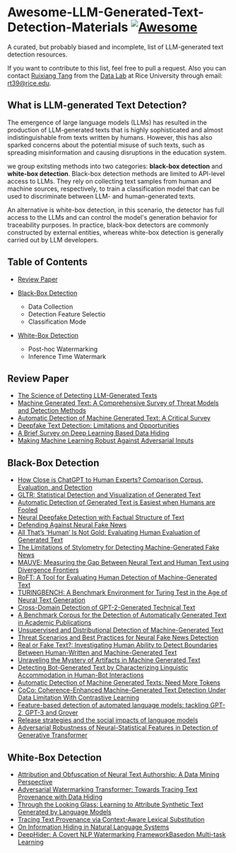 # Awesome-LLM-Generated-Text-Detection-Materials [![Awesome](https://cdn.rawgit.com/sindresorhus/awesome/d7305f38d29fed78fa85652e3a63e154dd8e8829/media/badge.svg)](https://github.com/sindresorhus/awesome)

A curated, but probably biased and incomplete, list of LLM-generated text detection resources.

If you want to contribute to this list, feel free to pull a request. Also you can contact [Ruixiang Tang](https://www.ruixiangtang.net/) from the [Data Lab](http://faculty.cs.tamu.edu/xiahu/) at Rice University through email: rt39@rice.edu.


## What is LLM-generated Text Detection?

The emergence of large language models (LLMs) has resulted in the production of LLM-generated texts that is highly sophisticated and almost indistinguishable from texts written by humans. However, this has also sparked concerns about the potential misuse of such texts, such as spreading misinformation and causing disruptions in the education system.

we group exitsting methods into two categories: **black-box detection** and **white-box detection**. Black-box detection methods are limited to API-level access to LLMs. They rely on collecting text samples from human and machine sources, respectively, to train a classification model that can be used to discriminate between LLM- and human-generated texts. 

An alternative is white-box detection, in this scenario, the detector has full access to the LLMs and can control the model's generation behavior for traceability purposes. In practice, black-box detectors are commonly constructed by external entities, whereas white-box detection is generally carried out by LLM developers.

## Table of Contents
* [Review Paper](#Review-Paper)

* [Black-Box Detection](#Black-Box-Detection)
  * Data Collection
  * Detection Feature Selectio
  * Classification Mode
* [White-Box Detection](#White-Box-Detection)
  * Post-hoc Watermarking
  * Inference Time Watermark
  

## Review Paper
  * [The Science of Detecting LLM-Generated Texts](https://github.com/datamllab/The-Science-of-LLM-generated-Text-Detection)
  * [Machine Generated Text: A Comprehensive Survey of Threat Models and Detection Methods](https://arxiv.org/pdf/2210.07321.pdf)
  * [Automatic Detection of Machine Generated Text: A Critical Survey](https://arxiv.org/pdf/2011.01314.pdf)
  * [Deepfake Text Detection: Limitations and Opportunities](https://arxiv.org/pdf/2210.09421.pdf)
  * [A Brief Survey on Deep Learning Based Data Hiding](http://staff.ustc.edu.cn/~zhangwm/Paper/2021_30.pdf)
  * [Making Machine Learning Robust Against Adversarial Inputs](https://dl.acm.org/doi/pdf/10.1145/3134599)


## Black-Box Detection
  * [How Close is ChatGPT to Human Experts? Comparison Corpus, Evaluation, and Detection](https://arxiv.org/pdf/2301.07597.pdf)
  * [GLTR: Statistical Detection and Visualization of Generated Text](https://arxiv.org/pdf/1906.04043.pdf)
  * [Automatic Detection of Generated Text is Easiest when Humans are Fooled](http://aclanthology.lst.uni-saarland.de/2020.acl-main.164.pdf)
  * [Neural Deepfake Detection with Factual Structure of Text](https://arxiv.org/pdf/2010.07475.pdf)
  * [Defending Against Neural Fake News](https://arxiv.org/pdf/1905.12616.pdf)
  * [All That’s ‘Human’ Is Not Gold: Evaluating Human Evaluation of Generated Text](https://arxiv.org/pdf/2107.00061.pdf)
  * [The Limitations of Stylometry for Detecting Machine-Generated Fake News](https://aclanthology.org/2020.cl-2.8.pdf)
  * [MAUVE: Measuring the Gap Between Neural Text and Human Text using Divergence Frontiers](https://proceedings.neurips.cc/paper/2021/file/260c2432a0eecc28ce03c10dadc078a4-Paper.pdf)
  * [RoFT: A Tool for Evaluating Human Detection of Machine-Generated Text](https://arxiv.org/pdf/2010.03070.pdf)
  * [TURINGBENCH: A Benchmark Environment for Turing Test in the Age of Neural Text Generation](https://arxiv.org/pdf/2109.13296.pdf)
  * [Cross-Domain Detection of GPT-2-Generated Technical Text](https://aclanthology.org/2022.naacl-main.88.pdf)
  * [A Benchmark Corpus for the Detection of Automatically Generated Text in Academic Publications](https://arxiv.org/pdf/2202.02013.pdf)
  * [Unsupervised and Distributional Detection of Machine-Generated Text](https://arxiv.org/pdf/2111.02878.pdf)
  * [Threat Scenarios and Best Practices for Neural Fake News Detection](https://aclanthology.org/2022.coling-1.106.pdf)
  * [Real or Fake Text?: Investigating Human Ability to Detect Boundaries Between Human-Written and Machine-Generated Text](https://arxiv.org/pdf/2212.12672.pdf)
  * [Unraveling the Mystery of Artifacts in Machine Generated Text](https://aclanthology.org/2022.lrec-1.744.pdf)
  * [Detecting Bot-Generated Text by Characterizing Linguistic Accommodation in Human-Bot Interactions](https://aclanthology.org/2021.findings-acl.286.pdf)
  * [Automatic Detection of Machine Generated Texts: Need More Tokens](https://ieeexplore.ieee.org/stamp/stamp.jsp?tp=&arnumber=9983964&tag=1)
  * [CoCo: Coherence-Enhanced Machine-Generated Text Detection Under Data Limitation With Contrastive Learning](https://arxiv.org/pdf/2212.10341.pdf)
  * [Feature-based detection of automated language models: tackling GPT-2, GPT-3 and Grover](https://www.ncbi.nlm.nih.gov/pmc/articles/PMC8049133/)
  * [Release strategies and the social impacts of language models](https://arxiv.org/pdf/1908.09203.pdf)
  * [Adversarial Robustness of Neural-Statistical Features in Detection of Generative Transformer](https://arxiv.org/abs/2203.07983)
  

## White-Box Detection
  * [Attribution and Obfuscation of Neural Text Authorship: A Data Mining Perspective](https://arxiv.org/pdf/2210.10488.pdf)
  * [Adversarial Watermarking Transformer: Towards Tracing Text Provenance with Data Hiding](https://arxiv.org/pdf/2009.03015.pdf)
  * [Through the Looking Glass: Learning to Attribute Synthetic Text Generated by Language Models](https://aclanthology.org/2021.eacl-main.155.pdf)
  * [Tracing Text Provenance via Context-Aware Lexical Substitution](https://ojs.aaai.org/index.php/AAAI/article/view/21415)
  * [On Information Hiding in Natural Language Systems](https://arxiv.org/pdf/2203.06512.pdf)
  * [DeepHider: A Covert NLP Watermarking FrameworkBasedon Multi-task Learning](https://arxiv.org/pdf/2208.04676.pdf)
